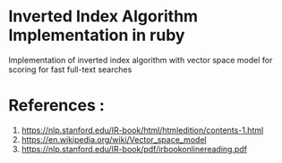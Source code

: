 # Inverted Index  Algorithm Implementation in ruby
Implementation of inverted index algorithm with vector space model for scoring for fast full-text searches

# References :
1. https://nlp.stanford.edu/IR-book/html/htmledition/contents-1.html
2. https://en.wikipedia.org/wiki/Vector_space_model
3. https://nlp.stanford.edu/IR-book/pdf/irbookonlinereading.pdf

